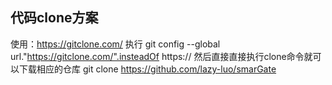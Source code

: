 ## 代码clone方案
使用：https://gitclone.com/
执行
git config --global url."https://gitclone.com/".insteadOf https://
然后直接直接执行clone命令就可以下载相应的仓库
git clone https://github.com/lazy-luo/smarGate